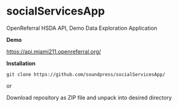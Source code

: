 # socialServicesApp
OpenReferral HSDA API, Demo Data Exploration Application

**Demo**

https://api.miami211.openreferral.org/

**Installation**
```
git clone https://github.com/soundpress/socialServicesApp/
```
or

Download repository as ZIP file and unpack into desired directory
